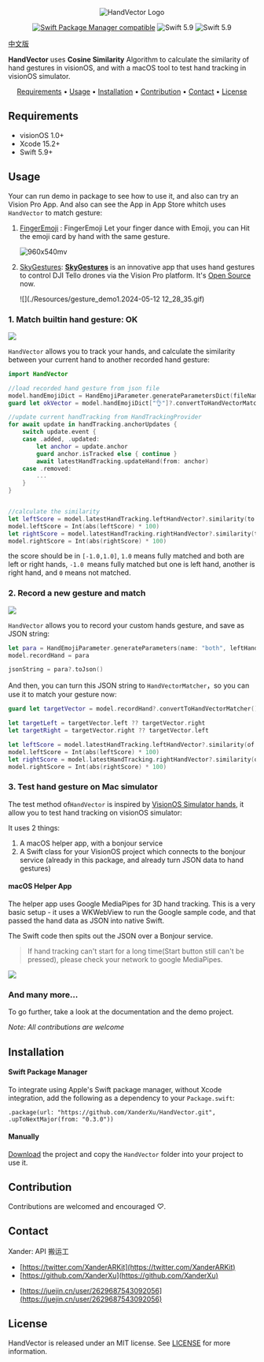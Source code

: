 <p align="center">
    <img src="Resources/HandVectorLogo.png" alt="HandVector Logo" title="HandVector" />
</p>
<p align="center">
  <a href="https://github.com/apple/swift-package-manager"><img alt="Swift Package Manager compatible" src="https://img.shields.io/badge/SPM-%E2%9C%93-brightgreen.svg?style=flat"/></a>
  <img src="https://img.shields.io/badge/Swift-5.9+-orange.svg" alt="Swift 5.9" />
  <img src="https://img.shields.io/badge/Platforms-visionOS-brightgreen?style=flat-square" alt="Swift 5.9" />
</p>

[中文版](./README_CN.md)

**HandVector** uses **Cosine Similarity** Algorithm to calculate the similarity of hand gestures in visionOS, and with a macOS tool to test hand tracking in visionOS simulator.

<p align="center">
    <a href="#requirements">Requirements</a> • <a href="#usage">Usage</a> • <a href="#installation">Installation</a> • <a href="#contribution">Contribution</a> • <a href="#contact">Contact</a> • <a href="#license-mit">License</a>
</p>

## Requirements

- visionOS 1.0+
- Xcode 15.2+
- Swift 5.9+

## Usage

Your can run demo in package to see how to use it, and also can try an Vision Pro App. And also can see the App  in App Store whitch uses `HandVector` to match gesture: 

1. [FingerEmoji](https://apps.apple.com/us/app/fingeremoji/id6476075901) : FingerEmoji Let your finger dance with Emoji, you can Hit the emoji card by hand with the same gesture.

   ![960x540mv](./Resources/960x540mv.webp)

2. [SkyGestures](https://apps.apple.com/us/app/skygestures/id6499123392): **[SkyGestures](https://github.com/zlinoliver/SkyGestures)** is an innovative app that uses hand gestures to control DJI Tello drones via the Vision Pro platform. It's [Open Source](https://github.com/zlinoliver/SkyGestures) now.

   ![](./Resources/gesture_demo1.2024-05-12 12_28_35.gif)



### 1. Match builtin hand gesture: OK

![](./Resources/handVectorDemoMatchOK.gif)

`HandVector` allows you to track your hands, and calculate the similarity between your current hand to another recorded hand gesture:

```swift
import HandVector

//load recorded hand gesture from json file
model.handEmojiDict = HandEmojiParameter.generateParametersDict(fileName: "HandEmojiTotalJson")!
guard let okVector = model.handEmojiDict["👌"]?.convertToHandVectorMatcher(), let leftOKVector = okVector.left else { return }

//update current handTracking from HandTrackingProvider
for await update in handTracking.anchorUpdates {
    switch update.event {
    case .added, .updated:
        let anchor = update.anchor
        guard anchor.isTracked else { continue }
        await latestHandTracking.updateHand(from: anchor)
    case .removed:
        ...
    }
}


//calculate the similarity
let leftScore = model.latestHandTracking.leftHandVector?.similarity(to: leftOKVector) ?? 0
model.leftScore = Int(abs(leftScore) * 100)
let rightScore = model.latestHandTracking.rightHandVector?.similarity(to: leftOKVector) ?? 0
model.rightScore = Int(abs(rightScore) * 100)
```

the score should be in `[-1.0,1.0]`, `1.0` means fully matched and both are left or right hands, `-1.0 `means fully matched but one is left hand, another is right hand, and `0` means not matched.

### 2. Record a new gesture and match

![](./Resources/handVectorDemoRecordMatch.gif)

`HandVector` allows you to record your custom hands gesture, and save as JSON string:

```swift
let para = HandEmojiParameter.generateParameters(name: "both", leftHandVector: model.latestHandTracking.leftHandVector, rightHandVector: model.latestHandTracking.rightHandVector)
model.recordHand = para

jsonString = para?.toJson()
```

And then, you can turn this JSON string to `HandVectorMatcher`，so you can use it to match your gesture now:

```swift
guard let targetVector = model.recordHand?.convertToHandVectorMatcher(), targetVector.left != nil || targetVector.right != nil else { return }

let targetLeft = targetVector.left ?? targetVector.right
let targetRight = targetVector.right ?? targetVector.left

let leftScore = model.latestHandTracking.leftHandVector?.similarity(of: HandVectorMatcher.allFingers, to: targetLeft!) ?? 0
model.leftScore = Int(abs(leftScore) * 100)
let rightScore = model.latestHandTracking.rightHandVector?.similarity(of: HandVectorMatcher.allFingers, to: targetRight!) ?? 0
model.rightScore = Int(abs(rightScore) * 100)
```



### 3. Test hand gesture on Mac simulator

The test method of`HandVector`  is inspired by  [VisionOS Simulator hands](https://github.com/BenLumenDigital/VisionOS-SimHands),  it allow you to test hand tracking on visionOS simulator:

It uses 2 things:

1. A macOS helper app, with a bonjour service
2. A Swift class for your VisionOS project which connects to the bonjour service (already in this package, and already turn JSON data to hand gestures)

#### macOS Helper App

The helper app uses Google MediaPipes for 3D hand tracking. This is a very basic setup - it uses a WKWebView to run the Google sample code, and that passed the hand data as JSON into native Swift.

The Swift code then spits out the JSON over a Bonjour service.

> If hand tracking can't start for a long time(Start button still can't be pressed), please check your network to google MediaPipes.

![](./Resources/handVectorTest.gif)

### And many more...

To go further, take a look at the documentation and the demo project.

*Note: All contributions are welcome*

## Installation

#### Swift Package Manager

To integrate using Apple's Swift package manager, without Xcode integration, add the following as a dependency to your `Package.swift`:

```
.package(url: "https://github.com/XanderXu/HandVector.git", .upToNextMajor(from: "0.3.0"))
```

#### Manually

[Download](https://github.com/XanderXu/HandVector/archive/master.zip) the project and copy the `HandVector` folder into your project to use it.

## Contribution

Contributions are welcomed and encouraged *♡*.

## Contact

Xander: API 搬运工

* [https://twitter.com/XanderARKit](https://twitter.com/XanderARKit)
* [https://github.com/XanderXu](https://github.com/XanderXu)

 - [https://juejin.cn/user/2629687543092056](https://juejin.cn/user/2629687543092056)

   

## License

HandVector is released under an MIT license. See [LICENSE](./LICENSE) for more information.

